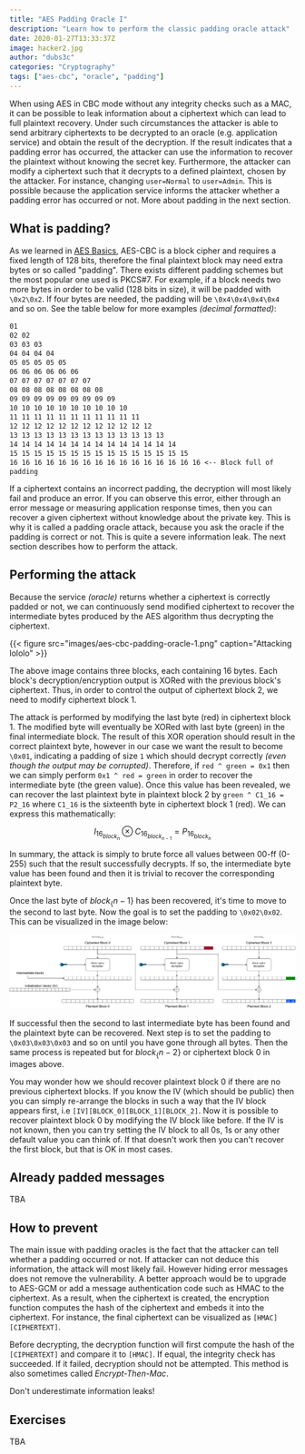 ```yaml
---
title: "AES Padding Oracle I"
description: "Learn how to perform the classic padding oracle attack"
date: 2020-01-27T13:33:37Z
image: hacker2.jpg
author: "dubs3c"
categories: "Cryptography"
tags: ["aes-cbc", "oracle", "padding"]
---
```


When using AES in CBC mode without any integrity checks such as a MAC, it can be possible to leak information about a ciphertext which can lead to full plaintext recovery. Under such circumstances the attacker is able to send arbitrary ciphertexts to be decrypted to an oracle (e.g. application service) and obtain the result of the decryption. If the result indicates that a padding error has occurred, the attacker can use the information to recover the plaintext without knowing the secret key. Furthermore, the attacker can modify a ciphertext such that it decrypts to a defined plaintext, chosen by the attacker. For instance, changing `user=Normal` to `user=Admin`. This is possible because the application service informs the attacker whether a padding error has occurred or not. More about padding in the next section.


## What is padding?
As we learned in [AES Basics](/cryptography/aes_bascis), AES-CBC is a block cipher and requires a fixed length of 128 bits, therefore the final plaintext block may need extra bytes or so called "padding". There exists different padding schemes but the most popular one used is PKCS#7. For example, if a block needs two more bytes in order to be valid (128 bits in size), it will be padded with `\0x2\0x2`. If four bytes are needed, the padding will be `\0x4\0x4\0x4\0x4` and so on. See the table below for more examples *(decimal formatted)*:

```
01
02 02
03 03 03
04 04 04 04
05 05 05 05 05
06 06 06 06 06 06
07 07 07 07 07 07 07
08 08 08 08 08 08 08 08
09 09 09 09 09 09 09 09 09
10 10 10 10 10 10 10 10 10 10
11 11 11 11 11 11 11 11 11 11 11
12 12 12 12 12 12 12 12 12 12 12 12
13 13 13 13 13 13 13 13 13 13 13 13 13
14 14 14 14 14 14 14 14 14 14 14 14 14 14
15 15 15 15 15 15 15 15 15 15 15 15 15 15 15
16 16 16 16 16 16 16 16 16 16 16 16 16 16 16 16 <-- Block full of padding
```

If a ciphertext contains an incorrect padding, the decryption will most likely fail and produce an error. If you can observe this error, either through an error message or measuring application response times, then you can recover a given ciphertext without knowledge about the private key. This is why it is called a padding oracle attack, because you ask the oracle if the padding is correct or not. This is quite a severe information leak. The next section describes how to perform the attack.

## Performing the attack

Because the service *(oracle)* returns whether a ciphertext is correctly padded or not, we can continuously send modified ciphertext to recover the intermediate bytes produced by the AES algorithm thus decrypting the ciphertext.

{{< figure src="images/aes-cbc-padding-oracle-1.png" caption="Attacking lololo" >}}

The above image contains three blocks, each containing 16 bytes. Each block's decryption/encryption output is XORed with the previous block's ciphertext. Thus, in order to control the output of ciphertext block 2, we need to modify ciphertext block 1.

The attack is performed by modifying the last byte (red) in ciphertext block 1. The modified byte will eventually be XORed with last byte (green) in the final intermediate block. The result of this XOR operation should result in the correct plaintext byte, however in our case we want the result to become `\0x01`, indicating a padding of size `1` which should decrypt correctly *(even though the output may be corrupted)*. Therefore, if `red ^ green = 0x1` then we can simply perform `0x1 ^ red = green` in order to recover the intermediate byte (the green value). Once this value has been revealed, we can recover the last plaintext byte in plaintext block 2 by `green ^ C1_16 = P2_16` where `C1_16` is the sixteenth byte in ciphertext block 1 (red). We can express this mathematically:


$$ I_{16_{block_{n}}} \otimes C_{16_{block_{n-1}}} = P_{16_{block_{n}}}$$

In summary, the attack is simply to brute force all values between 00-ff (0-255) such that the result successfully decrypts. If so, the intermediate byte value has been found and then it is trivial to recover the corresponding plaintext byte.

Once the last byte of $block_\{n-1\}$ has been recovered, it's time to move to the second to last byte. Now the goal is to set the padding to `\0x02\0x02`. This can be visualized in the image below:

![images/aes-cbc-padding-oracle-1.png](images/aes-cbc-padding-oracle-2.png)

If successful then the second to last intermediate byte has been found and the plaintext byte can be recovered. Next step is to set the padding to `\0x03\0x03\0x03` and so on until you have gone through all bytes. Then the same process is repeated but for $block_\{n-2\}$ or ciphertext block 0 in images above.

You may wonder how we should recover plaintext block 0 if there are no previous ciphertext blocks. If you know the IV (which should be public) then you can simply re-arrange the blocks in such a way that the IV block appears first, i.e `[IV][BLOCK_0][BLOCK_1][BLOCK_2]`. Now it is possible to recover plaintext block 0 by modifying the IV block like before. If the IV is not known, then you can try setting the IV block to all 0s, 1s or any other default value you can think of. If that doesn't work then you can't recover the first block, but that is OK in most cases. 

## Already padded messages

TBA

## How to prevent

The main issue with padding oracles is the fact that the attacker can tell whether a padding occurred or not. If attacker can not deduce this information, the attack will most likely fail. However hiding error messages does not remove the vulnerability. A better approach would be to upgrade to AES-GCM or add a message authentication code such as HMAC to the ciphertext. As a result, when the ciphertext is created, the encryption function computes the hash of the ciphertext and embeds it into the ciphertext. For instance, the final ciphertext can be visualized as `[HMAC][CIPHERTEXT]`.

Before decrypting, the decryption function will first compute the hash of the `[CIPHERTEXT]` and compare it to `[HMAC]`. If equal, the integrity check has succeeded. If it failed, decryption should not be attempted. This method is also sometimes called *Encrypt-Then-Mac*.

Don't underestimate information leaks!

## Exercises

TBA